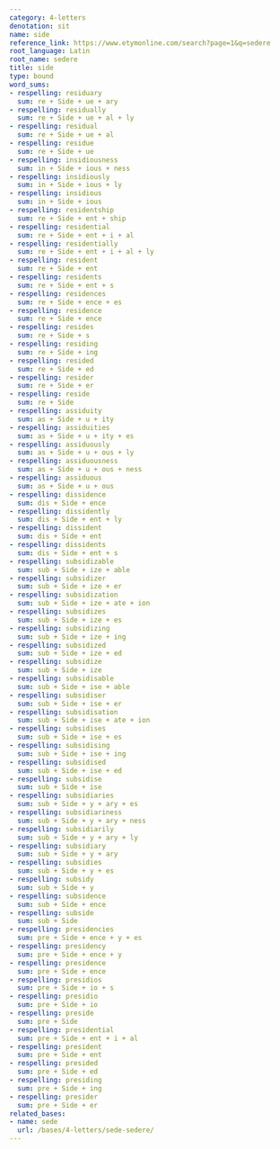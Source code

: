 ```yaml
---
category: 4-letters
denotation: sit
name: side
reference_link: https://www.etymonline.com/search?page=1&q=sedere
root_language: Latin
root_name: sedere
title: side
type: bound
word_sums:
- respelling: residuary
  sum: re + Side + ue + ary
- respelling: residually
  sum: re + Side + ue + al + ly
- respelling: residual
  sum: re + Side + ue + al
- respelling: residue
  sum: re + Side + ue
- respelling: insidiousness
  sum: in + Side + ious + ness
- respelling: insidiously
  sum: in + Side + ious + ly
- respelling: insidious
  sum: in + Side + ious
- respelling: residentship
  sum: re + Side + ent + ship
- respelling: residential
  sum: re + Side + ent + i + al
- respelling: residentially
  sum: re + Side + ent + i + al + ly
- respelling: resident
  sum: re + Side + ent
- respelling: residents
  sum: re + Side + ent + s
- respelling: residences
  sum: re + Side + ence + es
- respelling: residence
  sum: re + Side + ence
- respelling: resides
  sum: re + Side + s
- respelling: residing
  sum: re + Side + ing
- respelling: resided
  sum: re + Side + ed
- respelling: resider
  sum: re + Side + er
- respelling: reside
  sum: re + Side
- respelling: assiduity
  sum: as + Side + u + ity
- respelling: assiduities
  sum: as + Side + u + ity + es
- respelling: assiduously
  sum: as + Side + u + ous + ly
- respelling: assiduousness
  sum: as + Side + u + ous + ness
- respelling: assiduous
  sum: as + Side + u + ous
- respelling: dissidence
  sum: dis + Side + ence
- respelling: dissidently
  sum: dis + Side + ent + ly
- respelling: dissident
  sum: dis + Side + ent
- respelling: dissidents
  sum: dis + Side + ent + s
- respelling: subsidizable
  sum: sub + Side + ize + able
- respelling: subsidizer
  sum: sub + Side + ize + er
- respelling: subsidization
  sum: sub + Side + ize + ate + ion
- respelling: subsidizes
  sum: sub + Side + ize + es
- respelling: subsidizing
  sum: sub + Side + ize + ing
- respelling: subsidized
  sum: sub + Side + ize + ed
- respelling: subsidize
  sum: sub + Side + ize
- respelling: subsidisable
  sum: sub + Side + ise + able
- respelling: subsidiser
  sum: sub + Side + ise + er
- respelling: subsidisation
  sum: sub + Side + ise + ate + ion
- respelling: subsidises
  sum: sub + Side + ise + es
- respelling: subsidising
  sum: sub + Side + ise + ing
- respelling: subsidised
  sum: sub + Side + ise + ed
- respelling: subsidise
  sum: sub + Side + ise
- respelling: subsidiaries
  sum: sub + Side + y + ary + es
- respelling: subsidiariness
  sum: sub + Side + y + ary + ness
- respelling: subsidiarily
  sum: sub + Side + y + ary + ly
- respelling: subsidiary
  sum: sub + Side + y + ary
- respelling: subsidies
  sum: sub + Side + y + es
- respelling: subsidy
  sum: sub + Side + y
- respelling: subsidence
  sum: sub + Side + ence
- respelling: subside
  sum: sub + Side
- respelling: presidencies
  sum: pre + Side + ence + y + es
- respelling: presidency
  sum: pre + Side + ence + y
- respelling: presidence
  sum: pre + Side + ence
- respelling: presidios
  sum: pre + Side + io + s
- respelling: presidio
  sum: pre + Side + io
- respelling: preside
  sum: pre + Side
- respelling: presidential
  sum: pre + Side + ent + i + al
- respelling: president
  sum: pre + Side + ent
- respelling: presided
  sum: pre + Side + ed
- respelling: presiding
  sum: pre + Side + ing
- respelling: presider
  sum: pre + Side + er
related_bases:
- name: sede
  url: /bases/4-letters/sede-sedere/
---
```


